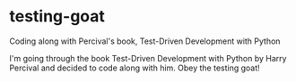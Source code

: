 # testing-goat
Coding along with Percival's book, Test-Driven Development with Python

I'm going through the book Test-Driven Development with Python by Harry Percival and decided to code along with him. Obey the testing goat!
